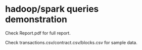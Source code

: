 # hadoop/spark queries demonstration

Check Report.pdf for full report.

Check transactions.csv/contract.csv/blocks.csv for sample data.
